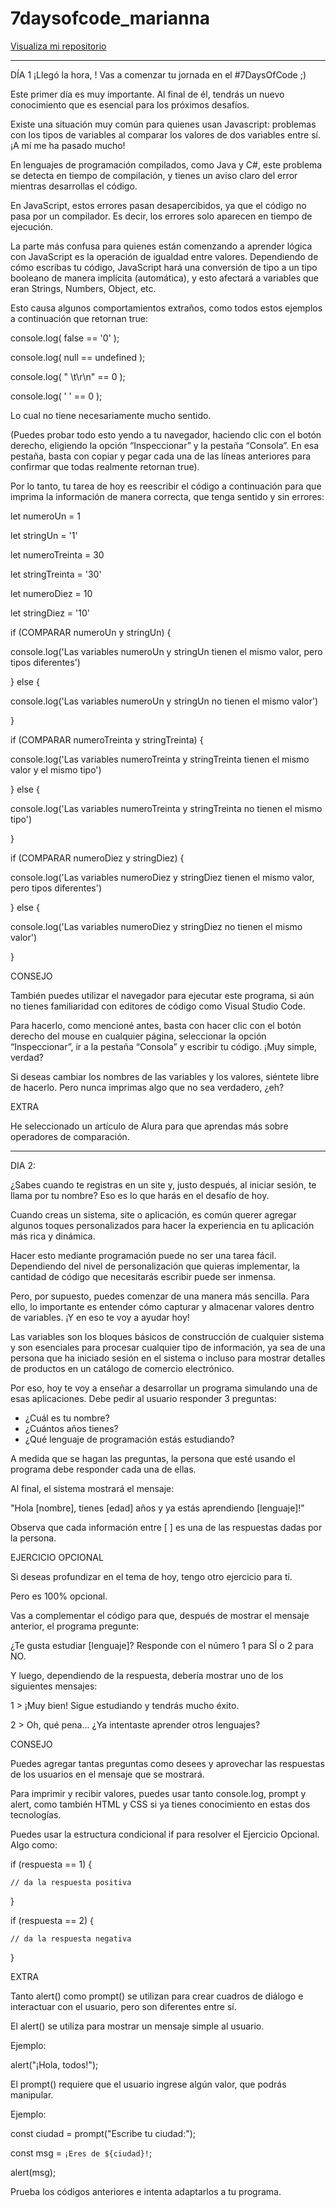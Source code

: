 # 7daysofcode_marianna

<a href="https://github.com/Mariannapodbrscek/7daysofcode_marianna">Visualiza mi repositorio</a>
________________________________________________________________________
DÍA 1
¡Llegó la hora, ! Vas a comenzar tu jornada en el #7DaysOfCode ;)


Este primer día es muy importante. Al final de él, tendrás un nuevo conocimiento que es esencial para los próximos desafíos.


Existe una situación muy común para quienes usan Javascript: problemas con los tipos de variables al comparar los valores de dos variables entre sí. ¡A mí me ha pasado mucho!


En lenguajes de programación compilados, como Java y C#, este problema se detecta en tiempo de compilación, y tienes un aviso claro del error mientras desarrollas el código.

 

En JavaScript, estos errores pasan desapercibidos, ya que el código no pasa por un compilador. Es decir, los errores solo aparecen en tiempo de ejecución.

 

La parte más confusa para quienes están comenzando a aprender lógica con JavaScript es la operación de igualdad entre valores. Dependiendo de cómo escribas tu código, JavaScript hará una conversión de tipo a un tipo booleano de manera implícita (automática), y esto afectará a variables que eran Strings, Numbers, Object, etc.

 

Esto causa algunos comportamientos extraños, como todos estos ejemplos a continuación que retornan true:

 

console.log( false == '0' );

console.log( null == undefined );

console.log( " \t\r\n" == 0 );

console.log( ' ' == 0 );


Lo cual no tiene necesariamente mucho sentido.

 

(Puedes probar todo esto yendo a tu navegador, haciendo clic con el botón derecho, eligiendo la opción “Inspeccionar” y la pestaña “Consola”. En esa pestaña, basta con copiar y pegar cada una de las líneas anteriores para confirmar que todas realmente retornan true).

 

Por lo tanto, tu tarea de hoy es reescribir el código a continuación para que imprima la información de manera correcta, que tenga sentido y sin errores:

 

let numeroUn = 1

let stringUn = '1'

let numeroTreinta = 30

let stringTreinta = '30'

let numeroDiez = 10

let stringDiez = '10'




if (COMPARAR numeroUn y stringUn) {

  console.log('Las variables numeroUn y stringUn tienen el mismo valor, pero tipos diferentes')

} else {

  console.log('Las variables numeroUn y stringUn no tienen el mismo valor')

}

 

if (COMPARAR numeroTreinta y stringTreinta) {

  console.log('Las variables numeroTreinta y stringTreinta tienen el mismo valor y el mismo tipo')

} else {

  console.log('Las variables numeroTreinta y stringTreinta no tienen el mismo tipo')

}

 

if (COMPARAR numeroDiez y stringDiez) {

  console.log('Las variables numeroDiez y stringDiez tienen el mismo valor, pero tipos diferentes')

} else {

  console.log('Las variables numeroDiez y stringDiez no tienen el mismo valor')

}

 CONSEJO  

 

También puedes utilizar el navegador para ejecutar este programa, si aún no tienes familiaridad con editores de código como Visual Studio Code.

 

Para hacerlo, como mencioné antes, basta con hacer clic con el botón derecho del mouse en cualquier página, seleccionar la opción “Inspeccionar”, ir a la pestaña “Consola” y escribir tu código. ¡Muy simple, verdad?

 

Si deseas cambiar los nombres de las variables y los valores, siéntete libre de hacerlo. Pero nunca imprimas algo que no sea verdadero, ¿eh?

 EXTRA  

 

He seleccionado un artículo de Alura para que aprendas más sobre operadores de comparación.

 _________________________________________________________________________________________________________________________________________________________________________________________________________

 DIA 2:

 ¿Sabes cuando te registras en un site y, justo después, al iniciar sesión, te llama por tu nombre? Eso es lo que harás en el desafío de hoy.

 

Cuando creas un sistema, site o aplicación, es común querer agregar algunos toques personalizados para hacer la experiencia en tu aplicación más rica y dinámica.

 

Hacer esto mediante programación puede no ser una tarea fácil. Dependiendo del nivel de personalización que quieras implementar, la cantidad de código que necesitarás escribir puede ser inmensa.

 

Pero, por supuesto, puedes comenzar de una manera más sencilla. Para ello, lo importante es entender cómo capturar y almacenar valores dentro de variables. ¡Y en eso te voy a ayudar hoy!

 

Las variables son los bloques básicos de construcción de cualquier sistema y son esenciales para procesar cualquier tipo de información, ya sea de una persona que ha iniciado sesión en el sistema o incluso para mostrar detalles de productos en un catálogo de comercio electrónico.

 

Por eso, hoy te voy a enseñar a desarrollar un programa simulando una de esas aplicaciones. Debe pedir al usuario responder 3 preguntas:

 

- ¿Cuál es tu nombre?
- ¿Cuántos años tienes?
- ¿Qué lenguaje de programación estás estudiando?

 

A medida que se hagan las preguntas, la persona que esté usando el programa debe responder cada una de ellas.

 

Al final, el sistema mostrará el mensaje:

 

"Hola [nombre], tienes [edad] años y ya estás aprendiendo [lenguaje]!"

 

Observa que cada información entre [ ] es una de las respuestas dadas por la persona.

 EJERCICIO OPCIONAL


Si deseas profundizar en el tema de hoy, tengo otro ejercicio para ti.


Pero es 100% opcional.


Vas a complementar el código para que, después de mostrar el mensaje anterior, el programa pregunte:


¿Te gusta estudiar [lenguaje]? Responde con el número 1 para SÍ o 2 para NO.


Y luego, dependiendo de la respuesta, debería mostrar uno de los siguientes mensajes:


1 > ¡Muy bien! Sigue estudiando y tendrás mucho éxito.

2 > Oh, qué pena... ¿Ya intentaste aprender otros lenguajes?

 CONSEJO 

 

Puedes agregar tantas preguntas como desees y aprovechar las respuestas de los usuarios en el mensaje que se mostrará.

 

Para imprimir y recibir valores, puedes usar tanto console.log, prompt y alert, como también HTML y CSS si ya tienes conocimiento en estas dos tecnologías.

 

Puedes usar la estructura condicional if para resolver el Ejercicio Opcional. Algo como:

 

if (respuesta == 1) {

    // da la respuesta positiva

}

if (respuesta == 2) {

    // da la respuesta negativa

}

  EXTRA  

 

Tanto alert() como prompt() se utilizan para crear cuadros de diálogo e interactuar con el usuario, pero son diferentes entre sí.

 

El alert() se utiliza para mostrar un mensaje simple al usuario.

 

Ejemplo:

alert("¡Hola, todos!");




El prompt() requiere que el usuario ingrese algún valor, que podrás manipular.

 

Ejemplo:

 

const ciudad = prompt("Escribe tu ciudad:");

const msg = `¡Eres de ${ciudad}!`;

alert(msg);




Prueba los códigos anteriores e intenta adaptarlos a tu programa.
